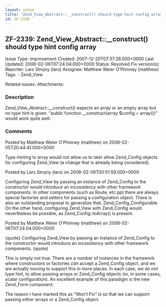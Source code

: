 ```yaml
---
layout: issue
title: "Zend_View_Abstract::__construct() should type hint config array"
id: ZF-2339
---
```


ZF-2339: Zend\_View\_Abstract::\_\_construct() should type hint config array
----------------------------------------------------------------------------

 Issue Type: Improvement Created: 2007-12-20T07:37:28.000+0000 Last Updated: 2008-02-06T07:24:04.000+0000 Status: Resolved Fix version(s): 
 Reporter:  Lars Strojny (lars)  Assignee:  Matthew Weier O'Phinney (matthew)  Tags: - Zend\_View
 
 Related issues: 
 Attachments: 
### Description

Zend\_View\_Abstract::\_\_construct() expects an array or an empty array but no type hint is given. "public function \_\_construct(array $config = array())" would work quite well.

 

 

### Comments

Posted by Matthew Weier O'Phinney (matthew) on 2008-02-05T20:44:41.000+0000

Type-hinting to array would not allow us to later allow Zend\_Config objects for configuring Zend\_View (a change that is already being considered).

 

 

Posted by Lars Strojny (lars) on 2008-02-06T00:51:59.000+0000

Configuring Zend\_View by passing an instance of Zend\_Config to the constructor would introduce an incosistency with other framework components. In other components (such as Route, etc.pp) there are always special factories and setters for passing a configuration object. There is also an outstanding proposal to generalize that, Zend\_Config\_Configurable. On the other hand, configuring Zend\_View with Zend\_Config would nevertheless be possible, as Zend\_Config::toArray() is present.

 

 

Posted by Matthew Weier O'Phinney (matthew) on 2008-02-06T07:24:04.000+0000

{quote} Configuring Zend\_View by passing an instance of Zend\_Config to the constructor would introduce an incosistency with other framework components. {quote}

This is simply not true. There are a number of instances in the framework where constructors or factories _can_ accept a Zend\_Config object, and we are actually moving to support this in more places. In each case, we do _not_ type hint, to allow passing arrays _or_ Zend\_Config objects (or, in some cases, scalar configuration). An excellent example of this paradigm is the new Zend\_Form component.

The reason I have marked this as "Won't Fix" is so that we can support passing _either_ arrays _or_ a Zend\_Config object.

 

 